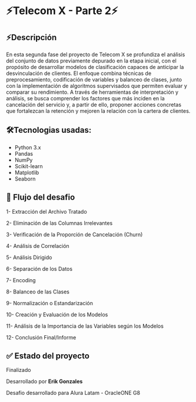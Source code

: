 # ⚡Telecom X - Parte 2⚡

## ⚡Descripción
En esta segunda fase del proyecto de Telecom X se profundiza el análisis del conjunto de datos previamente depurado en la etapa inicial, con el propósito de desarrollar modelos de clasificación capaces de anticipar la desvinculación de clientes.
El enfoque combina técnicas de preprocesamiento, codificación de variables y balanceo de clases, junto con la implementación de algoritmos supervisados que permiten evaluar y comparar su rendimiento.
A través de herramientas de interpretación y análisis, se busca comprender los factores que más inciden en la cancelación del servicio y, a partir de ello, proponer acciones concretas que fortalezcan la retención y mejoren la relación con la cartera de clientes.

##  🛠️Tecnologias usadas:
- Python 3.x
- Pandas
- NumPy
- Scikit-learn
- Matplotlib
- Seaborn

## 📂 Flujo del desafio
1- Extracción del Archivo Tratado

2- Eliminación de las Columnas Irrelevantes

3- Verificación de la Proporción de Cancelación (Churn)

4- Análisis de Correlación

5- Análisis Dirigido

6- Separación de los Datos

7- Encoding

8- Balanceo de las Clases

9- Normalización o Estandarización

10- Creación y Evaluación de los Modelos

11- Análisis de la Importancia de las Variables según los Modelos

12- Conclusión Final/Informe

## ✅ Estado del proyecto
Finalizado

Desarrollado por **Erik Gonzales**

Desafio desarrollado para Alura Latam - OracleONE G8
